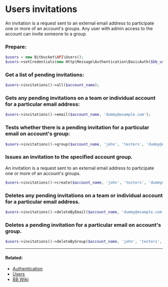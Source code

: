 # Users invitations

An invitation is a request sent to an external email address to participate one or more of an account's groups.
Any user with admin access to the account can invite someone to a group.

### Prepare:
```php
$users = new Bitbucket\API\Users();
$users->setCredentials(new Http\Message\Authentication\BasicAuth($bb_user, $bb_pass));
```

### Get a list of pending invitations:

```php
$users->invitations()->all($account_name);
```

### Gets any pending invitations on a team or individual account for a particular email address:

```php
$users->invitations()->email($account_name, 'dummy@example.com');
```

### Tests whether there is a pending invitation for a particular email on account's group:

```php
$users->invitations()->group($account_name, 'john', 'testers', 'dummy@example.com');
```

### Issues an invitation to the specified account group.

An invitation is a request sent to an external email address to participate one or more of an account's groups.

```php
$users->invitations()->create($account_name, 'john', 'testers', 'dummy@example.com');
```

### Deletes any pending invitations on a team or individual account for a particular email address.

```php
$users->invitations()->deleteByEmail($account_name, 'dummy@example.com');
```

### Deletes a pending invitation for a particular email on account's group.

```php
$users->invitations()->deleteByGroup($account_name, 'john', 'testers', 'dummy@example.com');
```

----

#### Related:
  * [Authentication](../../examples/authentication.md)
  * [Users](../../examples/users.md)
  * [BB Wiki](https://confluence.atlassian.com/display/BITBUCKET/invitations+Resource#invitationsResource-Overview)
